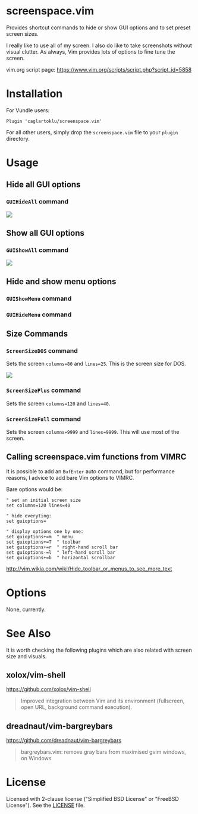 # screenspace.vim

Provides shortcut commands to hide or show GUI options and to set preset screen sizes.

I really like to use all of my screen.
I also do like to take screenshots without visual clutter.
As always, Vim provides lots of options to fine tune the screen.

vim.org script page:
https://www.vim.org/scripts/script.php?script_id=5858


# Installation

For Vundle users:

```viml
Plugin 'caglartoklu/screenspace.vim'
```

For all other users, simply drop the `screenspace.vim` file to your `plugin` directory.



# Usage

## Hide all GUI options

### `GUIHideAll` command

![](https://user-images.githubusercontent.com/2071639/75458270-a2d02700-598e-11ea-990e-6054bb4aef70.png)

## Show all GUI options

### `GUIShowAll` command

![](https://user-images.githubusercontent.com/2071639/75458283-a5cb1780-598e-11ea-9d22-e65d9aacfc2a.png)

## Hide and show menu options

### `GUIShowMenu` command

### `GUIHideMenu` command



## Size Commands

### `ScreenSizeDOS` command

Sets the screen `columns=80` and `lines=25`.
This is the screen size for DOS.

![](https://user-images.githubusercontent.com/2071639/75458291-a8c60800-598e-11ea-95ba-90ee070713bc.png)


### `ScreenSizePlus` command

Sets the screen `columns=120` and `lines=40`.


### `ScreenSizeFull` command

Sets the screen `columns=9999` and `lines=9999`.
This will use most of the screen.


## Calling screenspace.vim functions from VIMRC

It is possible to add an `BufEnter` auto command, but for performance reasons, I advice to add bare Vim options to VIMRC.

Bare options would be:

```viml
" set an initial screen size
set columns=120 lines=40

" hide everyting:
set guioptions=

" display options one by one:
set guioptions+=m  " menu
set guioptions+=T  " toolbar
set guioptions+=r  " right-hand scroll bar
set guioptions-=l  " left-hand scroll bar
set guioptions+=b  " horizontal scrollbar
```

http://vim.wikia.com/wiki/Hide_toolbar_or_menus_to_see_more_text



# Options

None, currently.



# See Also

It is worth checking the following plugins which are also related with screen size and visuals.

## xolox/vim-shell

https://github.com/xolox/vim-shell

> Improved integration between Vim and its environment (fullscreen, open URL, background command execution).

## dreadnaut/vim-bargreybars

https://github.com/dreadnaut/vim-bargreybars

> bargreybars.vim: remove gray bars from maximised gvim windows, on Windows



# License

Licensed with 2-clause license ("Simplified BSD License" or "FreeBSD License"). See the [LICENSE](LICENSE) file.

